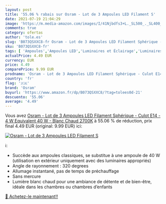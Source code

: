 ```yaml
---
layout: post
title: '55.06 % rabais sur Osram - Lot de 3 Ampoules LED Filament S'
date: 2021-07-19 21:04:29
image: 'https://m.media-amazon.com/images/I/41Njbdfs3+L._SL500_._SL400_.jpg'
comments: true
category: ofertas
author: 'tole.es'
slug: 'B073QSXXC8-fr Osram - Lot de 3 Ampoules LED Filament Sphérique - Culot...'
sku: 'B073QSXXC8-fr'
tags: [ 'Ampoules','Ampoules LED','Luminaires et Éclairage','Luminaires et éclairage','osram', ]
actualPrice: 4.49 EUR
currency: EUR
price: 4.49
comparePrice: 9.99 EUR
prodname: 'Osram - Lot de 3 Ampoules LED Filament Sphérique - Culot E14 - 4 W Equivalent 40 W - Blanc Chaud 2700K'
country: 'fr'
flag: '🇫🇷'
brand: 'Osram'
buyurl: 'https://www.amazon.fr/dp/B073QSXXC8/?tag=tolees0d-21'
descuento: '55.06'
average: '4.49'
---
```


Vous avez [Osram - Lot de 3 Ampoules LED Filament Sphérique - Culot E14 - 4 W Equivalent 40 W - Blanc Chaud 2700K](https://www.amazon.fr/dp/B073QSXXC8/?tag=tolees0d-21)  à  55.06 % de réduction, prix final  4.49 EUR (original: 9.99 EUR) ici:

[![Osram - Lot de 3 Ampoules LED Filament S](https://m.media-amazon.com/images/I/41Njbdfs3+L._SL500_._SL400_.jpg)](https://www.amazon.fr/dp/B073QSXXC8/?tag=tolees0d-21)

ℹ️:

- Succède aux ampoules classiques, se substitue à une ampoule de 40 W (utilisation en extérieur uniquement avec des luminaires appropriés)
- Angle de rayonnement : 320 degrees
- Allumage instantané, pas de temps de préchauffage
- Sans mercure
- Lumière blanc chaud pour une ambiance de détente et de bien-être, idéale dans les chambres ou chambres d’enfants

[🛒 Achetez-le maintenant!!](https://www.amazon.fr/dp/B073QSXXC8/?tag=tolees0d-21)
